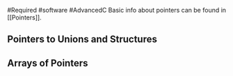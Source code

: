 #Required #software #AdvancedC 
Basic info about pointers can be found in [[Pointers]].
## Pointers to Unions and Structures

## Arrays of Pointers


